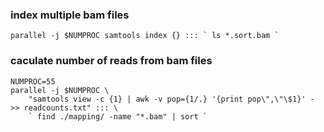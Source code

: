 
### index multiple bam files
```
parallel -j $NUMPROC samtools index {} ::: ` ls *.sort.bam `
```

### caculate number of reads from bam files
```
NUMPROC=55
parallel -j $NUMPROC \
	"samtools view -c {1} | awk -v pop={1/.} '{print pop\",\"\$1}' - >> readcounts.txt" ::: \
	` find ./mapping/ -name "*.bam" | sort `
```
